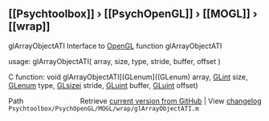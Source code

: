## [[Psychtoolbox]] &#8250; [[PsychOpenGL]] &#8250; [[MOGL]] &#8250; [[wrap]]

glArrayObjectATI  Interface to [OpenGL](OpenGL) function glArrayObjectATI  
  
usage:  glArrayObjectATI( array, size, type, stride, buffer, offset )  
  
C function:  void glArrayObjectATI[(GLenum]((GLenum) array, [GLint](GLint) size, [GLenum](GLenum) type, [GLsizei](GLsizei) stride, [GLuint](GLuint) buffer, [GLuint](GLuint) offset)  




<div class="code_header" style="text-align:right;">
  <span style="float:left;">Path&nbsp;&nbsp;</span> <span class="counter">Retrieve <a href=
  "https://raw.github.com/Psychtoolbox-3/Psychtoolbox-3/beta/Psychtoolbox/PsychOpenGL/MOGL/wrap/glArrayObjectATI.m">current version from GitHub</a> | View <a href=
  "https://github.com/Psychtoolbox-3/Psychtoolbox-3/commits/beta/Psychtoolbox/PsychOpenGL/MOGL/wrap/glArrayObjectATI.m">changelog</a></span>
</div>
<div class="code">
  <code>Psychtoolbox/PsychOpenGL/MOGL/wrap/glArrayObjectATI.m</code>
</div>

